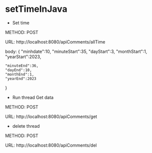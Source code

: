 # setTimeInJava

* Set time 

METHOD: POST

URL: http://localhost:8080/apiComments/allTime

body: 
{
    "minhdate":10,
    "minuteStart":35,
    "dayStart":3,
    "monthStart":1,
    "yearStart":2023,

    "minuteEnd":36,
    "dayEnd":10,
    "monthEnd":1,
    "yearEnd":2023
}





* Run thread Get data

METHOD: POST

URL: http://localhost:8080/apiComments/get





* delete thread

METHOD: POST

URL: http://localhost:8080/apiComments/del



